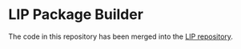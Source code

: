 # LIP Package Builder

The code in this repository has been merged into the [LIP repository](https://github.com/Lundalogik/lip).
